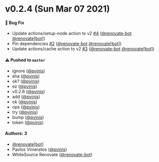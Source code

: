 # v0.2.4 (Sun Mar 07 2021)

#### 🐛 Bug Fix

- Update actions/setup-node action to v2 [#4](https://github.com/pvinis/update-cloudflare-dns/pull/4) ([@renovate-bot](https://github.com/renovate-bot) [@renovate[bot]](https://github.com/renovate[bot]))
- Pin dependencies [#2](https://github.com/pvinis/update-cloudflare-dns/pull/2) ([@renovate-bot](https://github.com/renovate-bot) [@renovate[bot]](https://github.com/renovate[bot]))
- Update actions/cache action to v2 [#3](https://github.com/pvinis/update-cloudflare-dns/pull/3) ([@renovate-bot](https://github.com/renovate-bot) [@renovate[bot]](https://github.com/renovate[bot]))

#### ⚠️ Pushed to `master`

- ignore ([@pvinis](https://github.com/pvinis))
- aha ([@pvinis](https://github.com/pvinis))
- ok? ([@pvinis](https://github.com/pvinis))
- ez ([@pvinis](https://github.com/pvinis))
- v0.2.6 ([@pvinis](https://github.com/pvinis))
- add ([@pvinis](https://github.com/pvinis))
- ok ([@pvinis](https://github.com/pvinis))
- ops ([@pvinis](https://github.com/pvinis))
- try ([@pvinis](https://github.com/pvinis))
- bump ([@pvinis](https://github.com/pvinis))
- token ([@pvinis](https://github.com/pvinis))

#### Authors: 3

- [@renovate[bot]](https://github.com/renovate[bot])
- Pavlos Vinieratos ([@pvinis](https://github.com/pvinis))
- WhiteSource Renovate ([@renovate-bot](https://github.com/renovate-bot))
